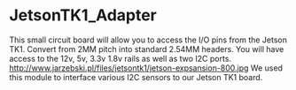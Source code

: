 # JetsonTK1_Adapter
This small circuit board will allow you to access the I/O pins from the Jetson TK1. Convert from 2MM pitch into standard 2.54MM headers.
You will have access to the 12v, 5v, 3.3v 1.8v rails as well as two I2C ports.
http://www.jarzebski.pl/files/jetsontk1/jetson-expsansion-800.jpg
We used this module to interface various I2C sensors to our Jetson 
TK1 board.
